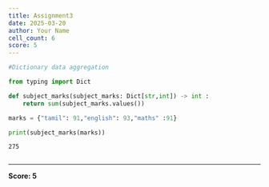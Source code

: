 ```yaml
---
title: Assignment3
date: 2025-03-20
author: Your Name
cell_count: 6
score: 5
---
```


```python
#Dictionary data aggregation
```


```python
from typing import Dict
```


```python
def subject_marks(subject_marks: Dict[str,int]) -> int :
    return sum(subject_marks.values())
```


```python
marks = {"tamil": 91,"english": 93,"maths" :91}
```


```python
print(subject_marks(marks))
```

    275



```python

```


---
**Score: 5**
